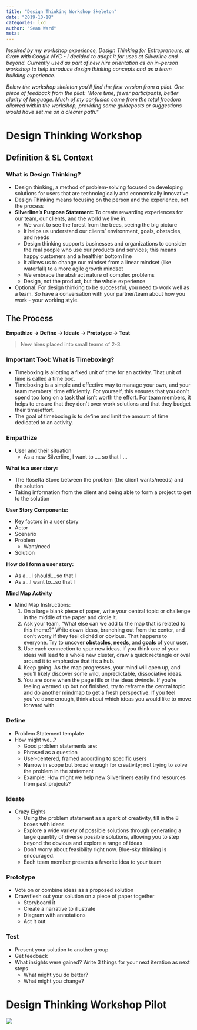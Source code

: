 ```yaml
---
title: "Design Thinking Workshop Skeleton"
date: "2019-10-18"
categories: lxd 
author: "Sean Ward"
meta:
---
```


*Inspired by my workshop experience, Design Thinking for Entrepreneurs, at Grow with Google NYC - I decided to adapt it for uses at Silverline and beyond. Currently used as part of new hire orientation as an in-person workshop to help introduce design thinking concepts and as a team building experience.*

*Below the workshop skeleton you'll find the first version from a pilot. One piece of feedback from the pilot: "More time, fewer participants, better clarity of language. Much of my confusion came from the total freedom allowed within the workshop, providing some guideposts or suggestions would have set me on a clearer path."* 

# Design Thinking Workshop
## Definition & SL Context
### What is Design Thinking?
- Design thinking, a method of problem-solving focused on developing solutions for users that are technologically and economically innovative.
- Design Thinking means focusing on the person and the experience, not the process
- **Silverline’s Purpose Statement:** To create rewarding experiences for our team, our clients, and the world we live in.
	- We want to see the forest from the trees, seeing the big picture
	- It helps us understand our clients’ environment, goals, obstacles, and needs
	- Design thinking supports businesses and organizations to consider the real people who use our products and services; this means happy customers and a healthier bottom line
	- It allows us to change our mindset from a linear mindset (like waterfall) to a more agile growth mindset
	- We embrace the abstract nature of complex problems
	- Design, not the product, but the whole experience
- Optional: For design thinking to be successful, you need to work well as a team. So have a conversation with your partner/team about how you work - your working style.

## The Process
**Empathize -> Define -> Ideate -> Prototype -> Test**

> New hires placed into small teams of 2-3.

### Important Tool: What is Timeboxing?
- Timeboxing is allotting a fixed unit of time for an activity. That unit of time is called a time box.
- Timeboxing is a simple and effective way to manage your own, and your team members' time efficiently. For yourself, this ensures that you don't spend too long on a task that isn't worth the effort. For team members, it helps to ensure that they don't over-work solutions and that they budget their time/effort.
- The goal of timeboxing is to define and limit the amount of time dedicated to an activity.

### Empathize
- User and their situation
	- As a new Silverline, I want to .... so that I ...

**What is a user story:**
- The Rosetta Stone between the problem (the client wants/needs) and the solution
- Taking information from the client and being able to form a project to get to the solution

**User Story Components:**
- Key factors in a user story
- Actor
- Scenario
- Problem
	- Want/need
- Solution

**How do I form a user story:**
- As a….I should….so that I
- As a...I want to...so that I 

**Mind Map Activity**
- Mind Map Instructions:
	1. On a large blank piece of paper, write your central topic or challenge in the middle of the paper and circle it.
	2. Ask your team, “What else can we add to the map that is related to this theme?” Write down ideas, branching out from the center, and don’t worry if they feel clichéd or obvious. That happens to everyone. Try to uncover **obstacles**, **needs**, and **goals** of your user.
	3. Use each connection to spur new ideas. If you think one of your ideas will lead to a whole new cluster, draw a quick rectangle or oval around it to emphasize that it’s a hub.
	4. Keep going. As the map progresses, your mind will open up, and you’ll likely discover some wild, unpredictable, dissociative ideas.
	5. You are done when the page fills or the ideas dwindle. If you’re feeling warmed up but not finished, try to reframe the central topic and do another mindmap to get a fresh perspective. If you feel you’ve done enough, think about which ideas you would like to move forward with.

### Define
- Problem Statement template
- How might we…?
	- Good problem statements are:
	- Phrased as a question
	- User-centered, framed according to specific users
	- Narrow in scope but broad enough for creativity; not trying to solve the problem in the statement
	- Example: How might we help new Silverliners easily find resources from past projects?

### Ideate
- Crazy Eights
	- Using the problem statement as a spark of creativity, fill in the 8 boxes with ideas
	- Explore a wide variety of possible solutions through generating a large quantity of diverse possible solutions, allowing you to step beyond the obvious and explore a range of ideas
	- Don’t worry about feasibility right now. Blue-sky thinking is encouraged.
	- Each team member presents a favorite idea to your team

### Prototype
- Vote on or combine ideas as a proposed solution
- Draw/flesh out your solution on a piece of paper together
	- Storyboard it
	- Create a narrative to illustrate
	- Diagram with annotations
	- Act it out

### Test
- Present your solution to another group
- Get feedback
- What insights were gained? Write 3 things for your next iteration as next steps
	- What might you do better?
	- What might you change?

# Design Thinking Workshop Pilot
![](design-thinking-v1.gif)
